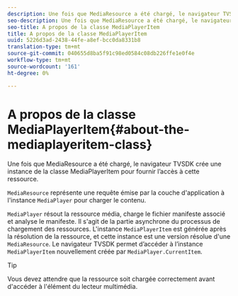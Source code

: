 ```yaml
---
description: Une fois que MediaResource a été chargé, le navigateur TVSDK crée une instance de la classe MediaPlayerItem pour fournir l’accès à cette ressource.
seo-description: Une fois que MediaResource a été chargé, le navigateur TVSDK crée une instance de la classe MediaPlayerItem pour fournir l’accès à cette ressource.
seo-title: A propos de la classe MediaPlayerItem
title: A propos de la classe MediaPlayerItem
uuid: 5226d3ad-2438-44fe-a8ef-bcc0da8331b8
translation-type: tm+mt
source-git-commit: 040655d8ba5f91c98ed0584c08db226ffe1e0f4e
workflow-type: tm+mt
source-wordcount: '161'
ht-degree: 0%

---
```



# A propos de la classe MediaPlayerItem{#about-the-mediaplayeritem-class}

Une fois que MediaResource a été chargé, le navigateur TVSDK crée une instance de la classe MediaPlayerItem pour fournir l’accès à cette ressource.

`MediaResource` représente une requête émise par la couche d&#39;application à l&#39;instance `MediaPlayer` pour charger le contenu.

`MediaPlayer` résout la ressource média, charge le fichier manifeste associé et analyse le manifeste. Il s&#39;agit de la partie asynchrone du processus de chargement des ressources. L&#39;instance `MediaPlayerItem` est générée après la résolution de la ressource, et cette instance est une version résolue d&#39;une `MediaResource`. Le navigateur TVSDK permet d’accéder à l’instance `MediaPlayerItem` nouvellement créée par `MediaPlayer.CurrentItem`.

>[!TIP]
>
>Vous devez attendre que la ressource soit chargée correctement avant d&#39;accéder à l&#39;élément du lecteur multimédia.

